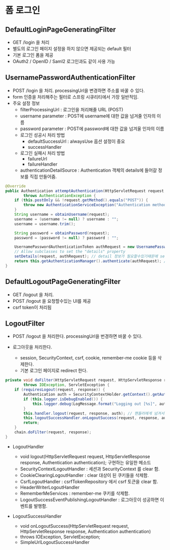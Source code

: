 # 폼 로그인

## **DefaultLoginPageGeneratingFilter**

- GET /login 을 처리
- 별도의 로그인 페이지 설정을 하지 않으면 제공되는 default 필터
- 기본 로그인 폼을 제공
- OAuth2 / OpenID / Saml2 로그인과도 같이 사용 가능

## **UsernamePasswordAuthenticationFilter**

- POST /login 을 처리. processingUrl을 변경하면 주소를 바꿀 수 있다.
- form 인증을 처리해주는 필터로 스프링 시큐리티에서 가장 일반적임.
- 주요 설정 정보
  - filterProcessingUrl : 로그인을 처리해줄 URL (POST)
  - username parameter : POST에 username에 대한 값을 넘겨줄 인자의 이름
  - password parameter : POST에 password에 대한 값을 넘겨울 인자의 이름
  - 로그인 성공시 처리 방법
    - defaultSuccessUrl : alwaysUse 옵션 설정이 중요
    - successHandler
  - 로그인 실패시 처리 방법
    - failureUrl
    - failureHandler
  - authenticationDetailSource : Authentication 객체의 details에 들어갈 정보를 직접 만들어줌.

```java
@Override
public Authentication attemptAuthentication(HttpServletRequest request, HttpServletResponse response)
        throws AuthenticationException {
    if (this.postOnly && !request.getMethod().equals("POST")) {
        throw new AuthenticationServiceException("Authentication method not supported: " + request.getMethod());
    }
    String username = obtainUsername(request);
    username = (username != null) ? username : "";
    username = username.trim();

    String password = obtainPassword(request);
    password = (password != null) ? password : "";

    UsernamePasswordAuthenticationToken authRequest = new UsernamePasswordAuthenticationToken(username, password); // token을 먼저 만들고
    // Allow subclasses to set the "details" property
    setDetails(request, authRequest); // detail 정보가 필요할수있기때문에 set details를 하고
    return this.getAuthenticationManager().authenticate(authRequest); // auth manager에게 처리해달라고 위임함
}
```

## **DefaultLogoutPageGeneratingFilter**

- GET /logout 을 처리.
- POST /logout 을 요청할수있는 UI를 제공
- csrf token이 처리됨

## **LogoutFilter**

- POST /logout 을 처리한다. processingUrl을 번경하면 바꿀 수 있다.
- 로그아웃을 처리한다.

  - session, SecurityContext, csrf, cookie, remember-me cookie 등을 삭제한다.
  - 기본 로그인 페이지로 redirect 한다.

```java
private void doFilter(HttpServletRequest request, HttpServletResponse response, FilterChain chain)
        throws IOException, ServletException {
    if (requiresLogout(request, response)) {
        Authentication auth = SecurityContextHolder.getContext().getAuthentication(); // SecurityContextHolder가 auth를 가져다가
        if (this.logger.isDebugEnabled()) {
            this.logger.debug(LogMessage.format("Logging out [%s]", auth));
        }
        this.handler.logout(request, response, auth); // 핸들러에게 넘겨서 로그아웃 처리
        this.logoutSuccessHandler.onLogoutSuccess(request, response, auth); // 처리가 되면 success 처리
        return;
    }
    chain.doFilter(request, response);
}
```

- LogoutHandler
  - void logout(HttpServletRequest request, HttpServletResponse response, Authentication authentication); 구현하는 유일한 메소드
  - SecurityContextLogoutHandler : 세션과 SecurityContext 를 clear 함.
  - CookieClearingLogoutHandler : clear 대상이 된 쿠키들을 삭제함.
  - CsrfLogoutHandler : csrfTokenRepository 에서 csrf 토큰을 clear 함.
  - HeaderWriterLogoutHandler
  - RememberMeServices : remember-me 쿠키를 삭제함.
  - LogoutSuccessEventPublishingLogoutHandler : 로그아웃이 성공하면 이벤트를 발행함.

- LogoutSuccessHandler
  - void onLogoutSuccess(HttpServletRequest request, HttpServletResponse response, Authentication authentication)
  - throws IOException, ServletException;
  - SimpleUrlLogoutSuccessHandler
